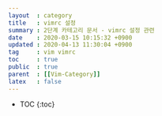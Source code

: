 ```yaml
---
layout  : category
title   : vimrc 설정
summary : 2단계 카테고리 문서 - vimrc 설정 관련
date    : 2020-03-15 10:15:32 +0900
updated : 2020-04-13 11:30:04 +0900
tag     : vim vimrc
toc     : true
public  : true
parent  : [[Vim-Category]] 
latex   : false
---
```

* TOC
{:toc}

